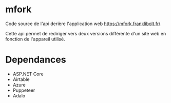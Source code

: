 # mfork

Code source de l'api derière l'application web https://mfork.franklibolt.fr/

Cette api permet de rediriger vers deux versions différente d'un site web en fonction de l'appareil utilisé.

# Dependances

- ASP.NET Core
- Airtable
- Azure
- Puppeteer
- Adalo
